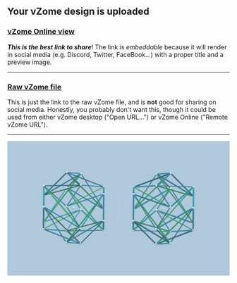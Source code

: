 ## Your vZome design is uploaded

### [vZome Online view][embed]

***This is the best link to share***!  The link is *embeddable* because it will render in social media (e.g. Discord, Twitter, FaceBook...) with a proper title and a preview image.

---

### [Raw vZome file][raw]

This is just the link to the raw vZome file, and is **not** good for
sharing on social media.
Honestly, you probably don't want this, though it could be used from either
vZome desktop ("Open URL...") or vZome Online ("Remote vZome URL").

---

![Image](<5-pair-tensegrities-with-mirror.png>)


[embed]: <https://vzome.com/app/embed.py?url=https://raw.githubusercontent.com/John-Kostick/vzome-sharing/main/2021/07/26/23-01-31-5-pair-tensegrities-with-mirror/5-pair-tensegrities-with-mirror.vZome>
[raw]: <https://raw.githubusercontent.com/John-Kostick/vzome-sharing/main/2021/07/26/23-01-31-5-pair-tensegrities-with-mirror/5-pair-tensegrities-with-mirror.vZome>

